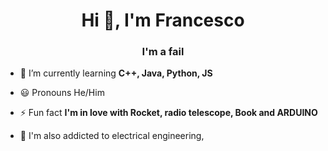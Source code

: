 <h1 align="center">Hi 👋, I'm Francesco</h1>
<h3 align="center">I'm a fail</h3>

- 🌱 I’m currently learning **C++, Java, Python, JS**

- 😃 Pronouns He/Him

- ⚡ Fun fact **I'm in love with Rocket, radio telescope, Book and ARDUINO**

- 🧰 I'm also addicted to electrical engineering,

